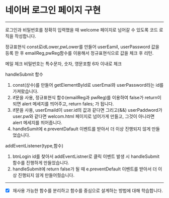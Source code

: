 # 네이버 로그인 페이지 구현

---

로그인과 비밀번호를 정확히 입력했을 때 welcome 페이지로 넘어갈 수 있도록 코드 로직을 작성합니다.

정규표현식
const로idLower,pwLower를 만들어 userEamil, userPassword 값을 등록 한 후 emailReg,pwReg함수를 이용해서 정규표현식으로 값을 체크 후 리턴.

메일 체크
비밀번호는 특수문자, 숫자, 영문포함 6자 이내로 체크

handleSubmit 함수
1. const(상수)를 만들어 getElementById로 userEmai와 userPassword라는 id를 가져왔습니다.
2. if문을 사용, 정규표현식 함수(emailReg과 pwReg)를 이용하여 false가 return이 되면 alert 메세지를 띄어주고, return fales; 가 됩니다.
3. if문을 사용, userEmaild이 user.id의 값과 같다면 그리고(&&) userPaddword가 user.pw와 같다면 welcom.html 페이지로 넘어가게 만들고, 그것이 아니라면 alert 메세지를 띄어줍니다.
4. handleSumit에 e.preventDafault 이벤트를 받아서 더 이상 진행되지 않게 만들었습니다.

addEventListener(type,함수)
1. btnLogin id를 찾아서 addEventListner로 클릭 이벤트 발생 시 handleSubmit 함수를 진행하게 만들었습니다. 
2. handleSubmit에 return false가 될 때 e.preventDefault 이벤트를 받아서 더 이상 진행되지 않게 만들어줬습니다.

---
- [x] 재사용 가능한 함수를 분리하고 함수를 중심으로 설계하는 방법에 대해 학습합니다.








